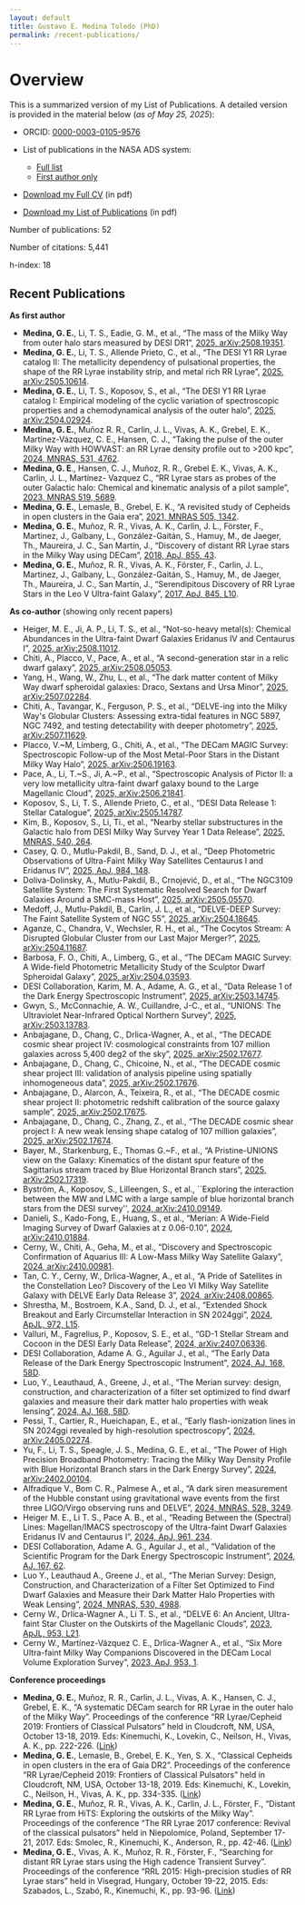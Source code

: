 ```yaml
---
layout: default
title: Gustavo E. Medina Toledo (PhD)
permalink: /recent-publications/
---
```


# Overview

This is a summarized version of my List of Publications. A detailed version is provided in the material below (_as of May 25, 2025_):

- ORCID: [0000-0003-0105-9576](https://orcid.org/0000-0003-0105-9576)

- List of publications in the NASA ADS system:
    - [Full list](https://ui.adsabs.harvard.edu/public-libraries/Wfv16gZaRPuwbDI3G4b6wA)
    - [First author only](https://ui.adsabs.harvard.edu/public-libraries/qb_gXE9HRw6Dpo7-M8BilQ)
  
- [Download my Full CV](https://github.com/gmedinat/gmedinat.github.io/blob/2f127631962e28dd8964a57769f70f073d44b2d4/CV_GMT_20250525.pdf) (in pdf)
  
- [Download my List of Publications](https://github.com/gmedinat/gmedinat.github.io/blob/2f127631962e28dd8964a57769f70f073d44b2d4/Publications_GMT_20250525.pdf) (in pdf)




Number of publications: 52  <!-- / 6    (total / as first author) plus 3 first-author papers soon to be submitted. --> 

Number of citations: 5,441 <!-- / 81 (total, as first author) -->

h-index: 18 <!-- / 5 (total,as first author) -->


## Recent Publications

**As first author** <!-- (5 papers)   + 3 in prep.) -->
- **Medina, G. E.**, Li, T. S., Eadie, G. M., et al., “The mass of the Milky Way from outer halo stars measured by DESI DR1”, [2025, arXiv:2508.19351](https://ui.adsabs.harvard.edu/abs/2025arXiv250819351M/abstract). <!-- - [Obs],[DA]. -->
- **Medina, G. E.**, Li, T. S., Allende Prieto, C., et al., “The DESI Y1 RR Lyrae catalog II: The metallicity dependency of pulsational properties, the shape of the RR Lyrae instability strip, and metal rich RR Lyrae”, [2025, arXiv:2505.10614](https://ui.adsabs.harvard.edu/abs/2025arXiv250510614M/abstract). <!-- - [Obs],[DA]. -->
- **Medina, G. E.**, Li, T. S., Koposov, S., et al., “The DESI Y1 RR Lyrae catalog I: Empirical modeling of the cyclic variation of spectroscopic properties and a chemodynamical analysis of the outer halo”, [2025, arXiv:2504.02924](https://ui.adsabs.harvard.edu/abs/2025arXiv250402924M/abstract). <!-- - [Obs],[DA]. -->
- **Medina, G. E.**, Muñoz R. R., Carlin, J. L., Vivas, A. K., Grebel, E. K., Martínez-Vázquez, C. E., Hansen, C. J., “Taking the pulse of the outer Milky Way with HOWVAST: an RR Lyrae density profile out to >200 kpc”, [2024, MNRAS, 531, 4762](https://ui.adsabs.harvard.edu/abs/2024MNRAS.531.4762M/abstract).
- **Medina, G. E**., Hansen, C. J., Muñoz, R. R., Grebel E. K., Vivas, A. K., Carlin, J. L., Martínez- Vazquez C., “RR Lyrae stars as probes of the outer Galactic halo: Chemical and kinematic analysis of a pilot sample”, [2023, MNRAS 519, 5689](https://ui.adsabs.harvard.edu/abs/2023MNRAS.519.5689M/abstract).
- **Medina, G. E.**, Lemasle, B., Grebel, E. K., “A revisited study of Cepheids in open clusters in the Gaia era”, [2021, MNRAS 505, 1342](https://ui.adsabs.harvard.edu/abs/2021MNRAS.505.1342M/abstract).
- **Medina, G. E.**, Muñoz, R. R., Vivas, A. K., Carlin, J. L., Förster, F., Martinez, J., Galbany, L., González-Gaitán, S., Hamuy, M., de Jaeger, Th., Maureira, J. C., San Martín, J., “Discovery of distant RR Lyrae stars in the Milky Way using DECam”, [2018, ApJ, 855, 43](https://ui.adsabs.harvard.edu/#abs/2018ApJ...855...43M/abstract).
- **Medina, G. E.**, Muñoz, R. R., Vivas, A. K., Förster, F., Carlin, J. L., Martinez, J., Galbany, L., González-Gaitán, S., Hamuy, M., de Jaeger, Th., Maureira, J. C., San Martín, J., “Serendipitous Discovery of RR Lyrae Stars in the Leo V Ultra-faint Galaxy”, [2017, ApJ, 845, L10](https://ui.adsabs.harvard.edu/abs/2017ApJ...845L..10M/abstract).
  
**As co-author** (showing only recent papers) <!-- (37 papers)   + 4 in prep.) -->

<!-- (Contribution - [Obs]: Observations, [DA]: Data analysis) -->

<!-- - Wertheim, M., Medina, G. E., Li, T. S., et al., “Discovery of distant halo stellar streams using DELVE DR3”, Estimated submission date: 2025. -->
<!-- - Li, A., Li, T., Medina, G. E., et al., “The simultaneous dwarf galaxy and globular cluster origins of the Jhelum and Indus streams”, Estimated submission date: December 2024. -->
<!-- - Byström, A., Koposov, S., Lilleengen, S., et al., “Exploring the interaction between the MW and LMC with a large sample of blue horizontal branch stars from the DESI survey”, Estimated submission date: October 2024. -->
- Heiger, M. E., Ji, A. P., Li, T. S., et al., “Not-so-heavy metal(s): Chemical Abundances in the Ultra-faint Dwarf Galaxies Eridanus IV and Centaurus I”, [2025, arXiv:2508.11012](https://ui.adsabs.harvard.edu/abs/2025arXiv250811012H/abstract). <!-- - [Obs], [DA]. -->
- Chiti, A., Placco, V., Pace, A., et al., “A second-generation star in a relic dwarf galaxy”, [2025, arXiv:2508.05053](https://ui.adsabs.harvard.edu/abs/2025arXiv250811012H/abstract). <!-- - [Obs], [DA]. -->
- Yang, H., Wang, W., Zhu, L., et al., “The dark matter content of Milky Way dwarf spheroidal galaxies: Draco, Sextans and Ursa Minor”, [2025, arXiv:2507.02284](https://ui.adsabs.harvard.edu/abs/2025arXiv250702284Y/abstract). <!-- - [Obs], [DA]. -->
- Chiti, A., Tavangar, K., Ferguson, P. S., et al., “DELVE-ing into the Milky Way's Globular Clusters: Assessing extra-tidal features in NGC 5897, NGC 7492, and testing detectability with deeper photometry”, [2025, arXiv:2507.11629](https://ui.adsabs.harvard.edu/abs/2025arXiv250711629C/abstract). <!-- - [Obs], [DA]. -->
- Placco, V.~M, Limberg, G., Chiti, A., et al., “The DECam MAGIC Survey: Spectroscopic Follow-up of the Most Metal-Poor Stars in the Distant Milky Way Halo”, [2025, arXiv:2506.19163](https://ui.adsabs.harvard.edu/abs/2025arXiv250619163P/abstract). <!-- - [Obs], [DA]. -->
- Pace, A., Li, T.~S., Ji, A.~P., et al., “Spectroscopic Analysis of Pictor II: a very low metallicity ultra-faint dwarf galaxy bound to the Large Magellanic Cloud”, [2025, arXiv:2506.21841](https://ui.adsabs.harvard.edu/abs/2025arXiv250621841P/abstract). <!-- - [Obs], [DA]. -->
- Koposov, S., Li, T. S., Allende Prieto, C., et al., “DESI Data Release 1: Stellar Catalogue”, [2025, arXiv:2505.14787](https://ui.adsabs.harvard.edu/abs/2025arXiv250514787K/abstract). <!-- - [Obs], [DA]. -->
- Kim, B., Koposov, S., Li, Ti., et al., “Nearby stellar substructures in the Galactic halo from DESI Milky Way Survey Year 1 Data Release”, [2025, MNRAS, 540, 264](https://ui.adsabs.harvard.edu/abs/2025MNRAS.540..264K/abstract). <!-- - [Obs], [DA]. -->
- Casey, Q. O., Mutlu-Pakdil, B., Sand, D. J., et al., “Deep Photometric Observations of Ultra-Faint Milky Way Satellites Centaurus I and Eridanus IV”, [2025, ApJ, 984, 148](https://ui.adsabs.harvard.edu/abs/2025ApJ...984..148C/abstract).   <!-- - [Obs], [DA]. -->
- Doliva-Dolinsky, A., Mutlu-Pakdil, B., Crnojević, D., et al., “The NGC3109 Satellite System: The First Systematic Resolved Search for Dwarf Galaxies Around a SMC-mass Host”, [2025, arXiv:2505.05570](https://ui.adsabs.harvard.edu/abs/2025arXiv250505570D/abstract). <!-- - [Obs], [DA]. -->
- Medoff, J., Mutlu-Pakdil, B., Carlin, J. L., et al., “DELVE-DEEP Survey: The Faint Satellite System of NGC 55”, [2025, arXiv:2504.18645](https://ui.adsabs.harvard.edu/abs/2025arXiv250418645M/abstract). <!-- - [Obs], [DA]. -->
- Aganze, C., Chandra, V., Wechsler, R. H., et al., “The Cocytos Stream: A Disrupted Globular Cluster from our Last Major Merger?”, [2025, arXiv:2504.11687](https://ui.adsabs.harvard.edu/abs/2025arXiv250411687A/abstract). <!-- - [Obs], [DA]. -->
- Barbosa, F. O., Chiti, A., Limberg, G., et al., “The DECam MAGIC Survey: A Wide-field Photometric Metallicity Study of the Sculptor Dwarf Spheroidal Galaxy”, [2025, arXiv:2504.03593](https://ui.adsabs.harvard.edu/abs/2025arXiv250403593B/abstract). <!-- - [Obs], [DA]. -->
- DESI Collaboration, Karim, M. A., Adame, A. G., et al., “Data Release 1 of the Dark Energy Spectroscopic Instrument”, [2025, arXiv:2503.14745](https://ui.adsabs.harvard.edu/abs/2025arXiv250314745D/abstract). <!-- - [Obs],[DA]. -->
- Gwyn, S., McConnachie, A. W., Cuillandre, J-C., et al., “UNIONS: The Ultraviolet Near-Infrared Optical Northern Survey”, [2025, arXiv:2503.13783](https://arxiv.org/pdf/2503.13783). <!-- - [DA]. -->
- Anbajagane, D., Chang, C., Drlica-Wagner, A., et al., “The DECADE cosmic shear project IV: cosmological constraints from 107 million galaxies across 5,400 deg2 of the sky”, [2025, arXiv:2502.17677](https://arxiv.org/abs/2502.17677). <!-- - [Obs]. -->
- Anbajagane, D., Chang, C., Chicoine, N., et al., “The DECADE cosmic shear project III: validation of analysis pipeline using spatially inhomogeneous data”, [2025, arXiv:2502.17676](https://arxiv.org/abs/2502.17676). <!-- - [Obs]. -->
- Anbajagane, D., Alarcon, A., Teixeira, R., et al., “The DECADE cosmic shear project II: photometric redshift calibration of the source galaxy sample”, [2025, arXiv:2502.17675](https://arxiv.org/abs/2502.17675). <!-- - [Obs]. -->
- Anbajagane, D., Chang, C., Zhang, Z., et al., “The DECADE cosmic shear project I: A new weak lensing shape catalog of 107 million galaxies”, [2025, arXiv:2502.17674](https://arxiv.org/abs/2502.17674). <!-- - [Obs]. -->
- Bayer, M., Starkenburg, E., Thomas G.~F., et al., “A Pristine-UNIONS view on the Galaxy: Kinematics of the distant spur feature of the Sagittarius stream traced by Blue Horizontal Branch stars”, [2025, arXiv:2502.17319](https://arxiv.org/abs/2502.17319). <!-- - [DA]. -->
- Byström, A., Koposov, S., Lilleengen, S., et al., ``Exploring the interaction between the MW and LMC with a large sample of blue horizontal branch stars from the DESI survey'', [2024, arXiv:2410.09149](https://ui.adsabs.harvard.edu/abs/2024arXiv241009149B/abstract). <!-- -  [Obs], [DA].-->
- Danieli, S., Kado-Fong, E., Huang, S., et al., “Merian: A Wide-Field Imaging Survey of Dwarf
Galaxies at z 0.06-0.10”, [2024, arXiv:2410.01884](https://ui.adsabs.harvard.edu/abs/2024arXiv241001884D/abstract). <!-- - [Obs]. -->
- Cerny, W., Chiti, A., Geha, M., et al., “Discovery and Spectroscopic Confirmation of Aquarius III: A Low-Mass Milky Way Satellite Galaxy”, [2024, arXiv:2410.00981](https://ui.adsabs.harvard.edu/abs/2024arXiv241000981C/abstract). <!-- - [Obs], [DA]. -->
- Tan, C. Y., Cerny, W., Drlica-Wagner, A., et al., “A Pride of Satellites in the Constellation Leo? Discovery of the Leo VI Milky Way Satellite Galaxy with DELVE Early Data Release 3”, [2024, arXiv:2408.00865](https://ui.adsabs.harvard.edu/abs/2024arXiv240800865T/abstract). <!-- - [Obs], [DA]. -->
- Shrestha, M., Bostroem, K.A., Sand, D. J., et al., “Extended Shock Breakout and Early Circumstellar Interaction in SN 2024ggi”, [2024, ApJL, 972, L15](https://ui.adsabs.harvard.edu/abs/2024ApJ...972L..15S/abstract). <!--  - [Obs]. -->
- Valluri, M., Fagrelius, P., Koposov, S. E., et al., “GD-1 Stellar Stream and Cocoon in the DESI Early Data Release”, [2024, arXiv:2407.06336](https://ui.adsabs.harvard.edu/abs/2024arXiv240706336V/abstract). <!--  - [Obs], [DA]. -->
- DESI Collaboration, Adame A. G., Aguilar J., et al., “The Early Data Release of the Dark Energy Spectroscopic Instrument”, [2024, AJ, 168, 58D](https://ui.adsabs.harvard.edu/abs/2024AJ....168...58D/abstract). <!-- - [Obs], [DA]. -->
- Luo, Y., Leauthaud, A., Greene, J., et al., “The Merian survey: design, construction, and characterization of a filter set optimized to find dwarf galaxies and measure their dark matter halo properties with weak lensing”, [2024, AJ, 168, 58D](https://ui.adsabs.harvard.edu/abs/2024MNRAS.530.4988L/abstract). <!--  - [Obs]. -->
- Pessi, T., Cartier, R., Hueichapan, E., et al., “Early flash-ionization lines in SN 2024ggi revealed by high-resolution spectroscopy”, [2024, arXiv:2405.02274](https://arxiv.org/abs/2405.02274). <!--  - [Obs], [DA]. -->
- Yu, F., Li, T. S., Speagle, J. S., Medina, G. E., et al., “The Power of High Precision Broadband Photometry: Tracing the Milky Way Density Profile with Blue Horizontal Branch stars in the Dark Energy Survey”, [2024, arXiv:2402.00104](https://ui.adsabs.harvard.edu/abs/2024arXiv240200104Y/abstract). <!--  - [DA].-->
- Alfradique V., Bom C. R., Palmese A., et al., “A dark siren measurement of the Hubble constant using gravitational wave events from the first three LIGO/Virgo observing runs and DELVE”, [2024, MNRAS, 528, 3249](https://ui.adsabs.harvard.edu/abs/2024MNRAS.528.3249A/abstract). <!--  - [Obs], [DA]. -->
- Heiger M. E., Li T. S., Pace A. B., et al., “Reading Between the (Spectral) Lines: Magellan/IMACS spectroscopy of the Ultra-faint Dwarf Galaxies Eridanus IV and Centaurus I”, [2024, ApJ, 961, 234](https://ui.adsabs.harvard.edu/abs/2024ApJ...961..234H/abstract). <!--  - [Obs], [DA]. -->
- DESI Collaboration, Adame A. G., Aguilar J., et al., “Validation of the Scientific Program for the Dark Energy Spectroscopic Instrument”, [2024, AJ, 167, 62](https://ui.adsabs.harvard.edu/abs/2024AJ....167...62D/abstract). <!--  - [Obs], [DA]. -->
- Luo Y., Leauthaud A., Greene J., et al., “The Merian Survey: Design, Construction, and Characterization of a Filter Set Optimized to Find Dwarf Galaxies and Measure their Dark Matter Halo Properties with Weak Lensing”, [2024, MNRAS, 530, 4988](https://ui.adsabs.harvard.edu/abs/2024MNRAS.530.4988L/abstract). <!--  - [Obs]. -->
- Cerny W., Drlica-Wagner A., Li T. S., et al., “DELVE 6: An Ancient, Ultra-faint Star Cluster on the Outskirts of the Magellanic Clouds”, [2023, ApJL, 953, L21](https://ui.adsabs.harvard.edu/abs/2023ApJ...953L..21C/abstract). <!--  - [Obs], [DA]. -->
- Cerny W., Martínez-Vázquez C. E., Drlica-Wagner A., et al., “Six More Ultra-faint Milky Way Companions Discovered in the DECam Local Volume Exploration Survey”, [2023, ApJ, 953, 1](https://ui.adsabs.harvard.edu/abs/2023ApJ...953....1C/abstract). <!--  - [Obs], [DA]. -->
<!-- - Martínez, J., Förster, F., Protopapas, P. et al. “The High Cadence Transit Survey (HiTS): Compilation and Characterization of Light-curve Catalogs”, 2018, AJ, 156, 186. <!--  - [Obs], [DA]. -->
<!-- - Förster, F., Moriya, T. J., Maureira, J. C. et al. “The delay of shock breakout due to circumstellar material evident in most type II supernovae”, 2018, Nature Astronomy, 2, 808. <!--  - [Obs]. -->
<!-- - Abbott, B. P., Abbott, R., Abbott, T. D. et al. “A gravitational-wave standard siren measurement of the Hubble constant”, 2017, Nature, 551, 85. <!--  - [Obs]. -->
<!-- - Nidever, D. L., Olsen, K., Walker, A. R.et al. “SMASH - Survey of the MAgellanic Stellar History”, 2017, AJ, 154, 199. <!--  - [Obs]. -->
<!-- - Cowperthwaite, P. S., Berger, E., Villar, V. A. et al. “The Electromagnetic Counterpart of the Binary Neutron Star Merger LIGO/VIRGO GW170817. II. UV, Optical, and Near-IR Light Curves and Comparison to Kilonova Models”, 2017, ApJ, 848, L17. <!--  - [Obs]. -->
<!-- - Soares-Santos, M., Holz, D. E., Annis, J. et al. “The Electromagnetic Counterpart of the Binary Neutron Star Merger LIGO/Virgo GW170817. I. Discovery of the Optical Counterpart Using the Dark Energy Camera”, 2017, ApJ, 848, L16. <!--  - [Obs]. -->
<!-- - Abbott, B. P., Abbott, R., Abbott, T. D. et al. “Multi-messenger Observations of a Binary Neutron Star Merger”, 2017, ApJ, 848, L12. <!--  - [Obs]. -->
<!-- - Förster, F., Maureira, J. C., San Martín et al. “The High Cadence Transient Survey (HITS). I. Survey Design and Supernova Shock Breakout Constraints”, 2016, ApJ, 832, 155. <!--  - [Obs], [DA]. -->

<!-- - ATels: 14 ATels of real-time supernovae detections and spectroscopy (Link) <!-- - [Obs], [DA]. -->

**Conference proceedings**
- **Medina, G. E.**, Muñoz, R. R., Carlin, J. L., Vivas, A. K., Hansen, C. J., Grebel, E. K., “A systematic DECam search for RR Lyrae in the outer halo of the Milky Way”. Proceedings of the conference “RR Lyrae/Cepheid 2019: Frontiers of Classical Pulsators” held in Cloudcroft, NM, USA, October 13-18, 2019. Eds: Kinemuchi, K., Lovekin, C., Neilson, H., Vivas, A. K., pp. 222-226. ([Link](https://ui.adsabs.harvard.edu/abs/2020arXiv201206619M/abstract))
- **Medina, G. E.**, Lemasle, B., Grebel, E. K., Yen, S. X., “Classical Cepheids in open clusters in the era of Gaia DR2”. Proceedings of the conference “RR Lyrae/Cepheid 2019: Frontiers of Classical Pulsators” held in Cloudcroft, NM, USA, October 13-18, 2019. Eds: Kinemuchi, K., Lovekin, C., Neilson, H., Vivas, A. K., pp. 334-335. ([Link](https://ui.adsabs.harvard.edu/abs/2020arXiv201206251M/abstract))
- **Medina, G. E.**, Muñoz, R. R., Vivas, A. K., Carlin, J. L., Förster, F., “Distant RR Lyrae from HiTS: Exploring the outskirts of the Milky Way”. Proceedings of the conference “The RR Lyrae 2017 conference: Revival of the classical pulsators” held in Niepolomice, Poland, September 17-21, 2017. Eds: Smolec, R., Kinemuchi, K., Anderson, R., pp. 42-46. ([Link](https://www.pta.edu.pl/proc/v6p42))
- **Medina, G. E.**, Vivas, A. K., Muñoz, R. R., Förster, F., “Searching for distant RR Lyrae stars using the High cadence Transient Survey”. Proceedings of the conference “RRL 2015: High-precision studies of RR Lyrae stars” held in Visegrad, Hungary, October 19-22, 2015. Eds: Szabados, L., Szabó, R., Kinemuchi, K., pp. 93-96. ([Link](https://core.ac.uk/download/pdf/35170109.pdf))




<!-- ## Publication Title 1
**Authors:** [Author 1], [Author 2], [Gustavo Enrique Medina Toledo], [Other Authors]  
**Publication Date:** [Date]  
**Journal/Conference:** [Journal/Conference Name]  
**DOI/Link:** [DOI or Link to Publication]

**Description:**
[Write a brief description or abstract of the publication, focusing on the main findings, contributions to the field, and significance of the work.]

---

## Publication Title 2
**Authors:** [Author 1], [Author 2], [Gustavo Enrique Medina Toledo], [Other Authors]  
**Publication Date:** [Date]  
**Journal/Conference:** [Journal/Conference Name]  
**DOI/Link:** [DOI or Link to Publication]

**Description:**
[Write a brief description or abstract of the publication, focusing on the main findings, contributions to the field, and significance of the work.]

--- -->

